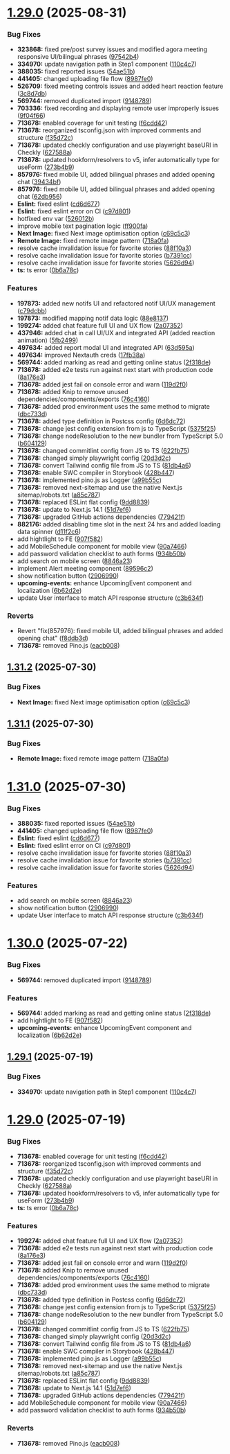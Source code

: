 # [1.29.0](https://github.com/hulib-engineering/hulib/compare/v1.28.0...v1.29.0) (2025-08-31)


### Bug Fixes

* **323868:** fixed pre/post survey issues and modified agora meeting responsive UI/bilingual phrases ([97542b4](https://github.com/hulib-engineering/hulib/commit/97542b4882e95bd8d9a5f12feaef030bc132ec3f))
* **334970:** update navigation path in Step1 component ([110c4c7](https://github.com/hulib-engineering/hulib/commit/110c4c7f27117c29a3c22e978dc513349d9ed6b1))
* **388035:** fixed reported issues ([54ae51b](https://github.com/hulib-engineering/hulib/commit/54ae51b62225d273a4d3f68cb32b92b78343a5f2))
* **441405:** changed uploading file flow ([8987fe0](https://github.com/hulib-engineering/hulib/commit/8987fe07cd039be6b9f32f18355416cffc3e20e3))
* **526709:** fixed meeting controls issues and added heart reaction feature ([3c8d7db](https://github.com/hulib-engineering/hulib/commit/3c8d7db25685f494e950fe9a78f9cd6f1375fb96))
* **569744:** removed duplicated import ([9148789](https://github.com/hulib-engineering/hulib/commit/9148789c9217e1ed029f2776ec4cb12069b3a858))
* **703336:** fixed recording and displaying remote user improperly issues ([9f04f66](https://github.com/hulib-engineering/hulib/commit/9f04f66194bd6c75540069f006e99bf6e3fe4ae0))
* **713678:** enabled coverage for unit testing ([f6cdd42](https://github.com/hulib-engineering/hulib/commit/f6cdd425775be9e086925207b2df9b8eeea83341))
* **713678:** reorganized tsconfig.json with improved comments and structure ([f35d72c](https://github.com/hulib-engineering/hulib/commit/f35d72cf6ff3f51f1355e28ff02b2991d0cba6cd))
* **713678:** updated checkly configuration and use playwright baseURl in Checkly ([627588a](https://github.com/hulib-engineering/hulib/commit/627588a08d98671de19a584be8b8254af115ae6b))
* **713678:** updated hookform/resolvers to v5, infer automatically type for useForm ([273b4b9](https://github.com/hulib-engineering/hulib/commit/273b4b9f720fd473121abb1b0861d25bf08d6d7e))
* **857976:** fixed mobile UI, added bilingual phrases and added opening chat ([39434bf](https://github.com/hulib-engineering/hulib/commit/39434bfa557b1b0b634de34ca2708a582b920f51))
* **857976:** fixed mobile UI, added bilingual phrases and added opening chat ([62db956](https://github.com/hulib-engineering/hulib/commit/62db956acb5a84b40cad4326fd32b715152c1188))
* **Eslint:** fixed eslint ([cd6d677](https://github.com/hulib-engineering/hulib/commit/cd6d677e821517df668f37de193d5ca16fee4772))
* **Eslint:** fixed eslint error on CI ([c97d801](https://github.com/hulib-engineering/hulib/commit/c97d8019c7c2c42c4c222bfdffae509783eba058))
* hotfixed env var ([526012b](https://github.com/hulib-engineering/hulib/commit/526012b6eb70597fbcd380d4c199584fef98a2d9))
* improve mobile text pagination logic ([ff900fa](https://github.com/hulib-engineering/hulib/commit/ff900fa821f0326ef9f8ea7a0350a48bd1583978))
* **Next Image:** fixed Next image optimisation option ([c69c5c3](https://github.com/hulib-engineering/hulib/commit/c69c5c33e53308b6b4f86b7633aa15111a43d4f6))
* **Remote Image:** fixed remote image pattern ([718a0fa](https://github.com/hulib-engineering/hulib/commit/718a0fa3a1a81ba06870231c305f9e6972696574))
* resolve cache invalidation issue for favorite stories ([88f10a3](https://github.com/hulib-engineering/hulib/commit/88f10a3b7408d52835782230e60cc770c78e7952))
* resolve cache invalidation issue for favorite stories ([b7391cc](https://github.com/hulib-engineering/hulib/commit/b7391cc7b443f4fa90f19af79eb95b883eb64a81))
* resolve cache invalidation issue for favorite stories ([5626d94](https://github.com/hulib-engineering/hulib/commit/5626d94326335ac880ad9d47608cb3e61f56e8e1))
* **ts:** ts error ([0b6a78c](https://github.com/hulib-engineering/hulib/commit/0b6a78c3d8eaf735f7a6234766ba1e652de44831))


### Features

* **197873:** added new notifs UI and refactored notif UI/UX management ([c79dcbb](https://github.com/hulib-engineering/hulib/commit/c79dcbb72d194fb5b476b98d3a945e9f2e7e8557))
* **197873:** modified mapping notif data logic ([88e8137](https://github.com/hulib-engineering/hulib/commit/88e813721670e69ce6536e89915f132e94e68200))
* **199274:** added chat feature full UI and UX flow ([2a07352](https://github.com/hulib-engineering/hulib/commit/2a07352fd7acfc17933cbcc364f5542cded2de56))
* **437946:** added chat in call UI/UX and integrated API (added reaction animation) ([5fb2499](https://github.com/hulib-engineering/hulib/commit/5fb24991cec27ea0b05b2d91dec3060fe92d2f6b))
* **497634:** added report modal UI and integrated API ([63d595a](https://github.com/hulib-engineering/hulib/commit/63d595a45236551640979ed1d61047cb56e6933f))
* **497634:** improved Nextauth creds ([17fb38a](https://github.com/hulib-engineering/hulib/commit/17fb38a79c0ee084446338f3a1070b51816dcc33))
* **569744:** added marking as read and getting online status ([2f318de](https://github.com/hulib-engineering/hulib/commit/2f318de0e6bf072b54454178383053777d05e919))
* **713678:** added e2e tests run against next start with production code ([8a176e3](https://github.com/hulib-engineering/hulib/commit/8a176e3bb508ada18d4e81093ccc640d83eabb08))
* **713678:** added jest fail on console error and warn ([119d2f0](https://github.com/hulib-engineering/hulib/commit/119d2f09c98adaa04ee534aa40b6b9bb2da3e5b9))
* **713678:** added Knip to remove unused dependencies/components/exports ([76c4160](https://github.com/hulib-engineering/hulib/commit/76c416040fea52759f175af8fc67fd2628153186))
* **713678:** added prod environment uses the same method to migrate ([dbc733d](https://github.com/hulib-engineering/hulib/commit/dbc733d11127338ee033f5c8dd976613da7743e9))
* **713678:** added type definition in Postcss config ([6d6dc72](https://github.com/hulib-engineering/hulib/commit/6d6dc72054425e06b72a67013cd5a391e9bf55fa))
* **713678:** change jest config extension from js to TypeScript ([5375f25](https://github.com/hulib-engineering/hulib/commit/5375f254b19cab0742b59087ae3e969e2bcbf590))
* **713678:** change nodeResolution to the new bundler from TypeScript 5.0 ([b604129](https://github.com/hulib-engineering/hulib/commit/b60412975306528d162fcb95e42f7052a8a172df))
* **713678:** changed commitlint config from JS to TS ([622fb75](https://github.com/hulib-engineering/hulib/commit/622fb75e3c4f1a49e8aa4804a40020d175a82e02))
* **713678:** changed simply playwright config ([20d3d2c](https://github.com/hulib-engineering/hulib/commit/20d3d2c81218f09288877d32f77b74267bc09424))
* **713678:** convert Tailwind config file from JS to TS ([81db4a6](https://github.com/hulib-engineering/hulib/commit/81db4a62f222cdeb6d88cce38c90c51f73032673))
* **713678:** enable SWC compiler in Storybook ([428b447](https://github.com/hulib-engineering/hulib/commit/428b4470913542d865dd14ae8bafb8b43df81adf))
* **713678:** implemented pino.js as Logger ([a99b55c](https://github.com/hulib-engineering/hulib/commit/a99b55cc4107e7932c031d831d2c471fa5d77cfd))
* **713678:** removed next-sitemap and use the native Next.js sitemap/robots.txt ([a85c787](https://github.com/hulib-engineering/hulib/commit/a85c787a193c750a3ee4badba8ba236d0f15c888))
* **713678:** replaced ESLint flat config ([9dd8839](https://github.com/hulib-engineering/hulib/commit/9dd8839c673948691e3579b7f8386c4381d4f37a))
* **713678:** update to Next.js 14.1 ([51d7ef6](https://github.com/hulib-engineering/hulib/commit/51d7ef6276ff7d970abf4ad6e2b67c3acd409911))
* **713678:** upgraded GitHub actions dependencies ([779421f](https://github.com/hulib-engineering/hulib/commit/779421fb082e86b5aebb095309bfdaed9e362d8c))
* **882176:** added disabling time slot in the next 24 hrs and added loading data spinner ([d11f2c6](https://github.com/hulib-engineering/hulib/commit/d11f2c6813e3e04c14d4bacf321b90f2843887a9))
* add hightlight to FE ([907f582](https://github.com/hulib-engineering/hulib/commit/907f5822d96d85961d953382f6c281949bab3b4a))
* add MobileSchedule component for mobile view ([90a7466](https://github.com/hulib-engineering/hulib/commit/90a74667a8b5e38abe5959cd28bf635b2f54ce12))
* add password validation checklist to auth forms ([934b50b](https://github.com/hulib-engineering/hulib/commit/934b50b7aafe867733f50707936acd9d3aa29c06))
* add search on mobile screen ([8846a23](https://github.com/hulib-engineering/hulib/commit/8846a2388cb6b5b1a56c7a1528f31e7bee8c9c17))
* implement Alert meeting component ([89596c2](https://github.com/hulib-engineering/hulib/commit/89596c21ccb566f7de8e9c36f18552b0f7ffedd4))
* show notification button ([2906990](https://github.com/hulib-engineering/hulib/commit/29069907a5ab7db087ef9e0b0e8db16b0ee0bffa))
* **upcoming-events:** enhance UpcomingEvent component and localization ([6b62d2e](https://github.com/hulib-engineering/hulib/commit/6b62d2ed961e001538a7d56d25ac337d84ed2acb))
* update User interface to match API response structure ([c3b634f](https://github.com/hulib-engineering/hulib/commit/c3b634fe9058acc49d56cd75997ded911fd1099b))


### Reverts

* Revert "fix(857976): fixed mobile UI, added bilingual phrases and added opening chat" ([f8ddb3d](https://github.com/hulib-engineering/hulib/commit/f8ddb3da01c5926dbf216b8421f48f7d366815a5))
* **713678:** removed Pino.js ([eacb008](https://github.com/hulib-engineering/hulib/commit/eacb0080e5d43db557717fb19348cb8c4ef5a6da))

## [1.31.2](https://github.com/hulib-engineering/hulib/compare/v1.31.1...v1.31.2) (2025-07-30)


### Bug Fixes

* **Next Image:** fixed Next image optimisation option ([c69c5c3](https://github.com/hulib-engineering/hulib/commit/c69c5c33e53308b6b4f86b7633aa15111a43d4f6))

## [1.31.1](https://github.com/hulib-engineering/hulib/compare/v1.31.0...v1.31.1) (2025-07-30)


### Bug Fixes

* **Remote Image:** fixed remote image pattern ([718a0fa](https://github.com/hulib-engineering/hulib/commit/718a0fa3a1a81ba06870231c305f9e6972696574))

# [1.31.0](https://github.com/hulib-engineering/hulib/compare/v1.30.0...v1.31.0) (2025-07-30)


### Bug Fixes

* **388035:** fixed reported issues ([54ae51b](https://github.com/hulib-engineering/hulib/commit/54ae51b62225d273a4d3f68cb32b92b78343a5f2))
* **441405:** changed uploading file flow ([8987fe0](https://github.com/hulib-engineering/hulib/commit/8987fe07cd039be6b9f32f18355416cffc3e20e3))
* **Eslint:** fixed eslint ([cd6d677](https://github.com/hulib-engineering/hulib/commit/cd6d677e821517df668f37de193d5ca16fee4772))
* **Eslint:** fixed eslint error on CI ([c97d801](https://github.com/hulib-engineering/hulib/commit/c97d8019c7c2c42c4c222bfdffae509783eba058))
* resolve cache invalidation issue for favorite stories ([88f10a3](https://github.com/hulib-engineering/hulib/commit/88f10a3b7408d52835782230e60cc770c78e7952))
* resolve cache invalidation issue for favorite stories ([b7391cc](https://github.com/hulib-engineering/hulib/commit/b7391cc7b443f4fa90f19af79eb95b883eb64a81))
* resolve cache invalidation issue for favorite stories ([5626d94](https://github.com/hulib-engineering/hulib/commit/5626d94326335ac880ad9d47608cb3e61f56e8e1))


### Features

* add search on mobile screen ([8846a23](https://github.com/hulib-engineering/hulib/commit/8846a2388cb6b5b1a56c7a1528f31e7bee8c9c17))
* show notification button ([2906990](https://github.com/hulib-engineering/hulib/commit/29069907a5ab7db087ef9e0b0e8db16b0ee0bffa))
* update User interface to match API response structure ([c3b634f](https://github.com/hulib-engineering/hulib/commit/c3b634fe9058acc49d56cd75997ded911fd1099b))

# [1.30.0](https://github.com/hulib-engineering/hulib/compare/v1.29.1...v1.30.0) (2025-07-22)


### Bug Fixes

* **569744:** removed duplicated import ([9148789](https://github.com/hulib-engineering/hulib/commit/9148789c9217e1ed029f2776ec4cb12069b3a858))


### Features

* **569744:** added marking as read and getting online status ([2f318de](https://github.com/hulib-engineering/hulib/commit/2f318de0e6bf072b54454178383053777d05e919))
* add hightlight to FE ([907f582](https://github.com/hulib-engineering/hulib/commit/907f5822d96d85961d953382f6c281949bab3b4a))
* **upcoming-events:** enhance UpcomingEvent component and localization ([6b62d2e](https://github.com/hulib-engineering/hulib/commit/6b62d2ed961e001538a7d56d25ac337d84ed2acb))

## [1.29.1](https://github.com/hulib-engineering/hulib/compare/v1.29.0...v1.29.1) (2025-07-19)


### Bug Fixes

* **334970:** update navigation path in Step1 component ([110c4c7](https://github.com/hulib-engineering/hulib/commit/110c4c7f27117c29a3c22e978dc513349d9ed6b1))

# [1.29.0](https://github.com/hulib-engineering/hulib/compare/v1.28.0...v1.29.0) (2025-07-19)


### Bug Fixes

* **713678:** enabled coverage for unit testing ([f6cdd42](https://github.com/hulib-engineering/hulib/commit/f6cdd425775be9e086925207b2df9b8eeea83341))
* **713678:** reorganized tsconfig.json with improved comments and structure ([f35d72c](https://github.com/hulib-engineering/hulib/commit/f35d72cf6ff3f51f1355e28ff02b2991d0cba6cd))
* **713678:** updated checkly configuration and use playwright baseURl in Checkly ([627588a](https://github.com/hulib-engineering/hulib/commit/627588a08d98671de19a584be8b8254af115ae6b))
* **713678:** updated hookform/resolvers to v5, infer automatically type for useForm ([273b4b9](https://github.com/hulib-engineering/hulib/commit/273b4b9f720fd473121abb1b0861d25bf08d6d7e))
* **ts:** ts error ([0b6a78c](https://github.com/hulib-engineering/hulib/commit/0b6a78c3d8eaf735f7a6234766ba1e652de44831))


### Features

* **199274:** added chat feature full UI and UX flow ([2a07352](https://github.com/hulib-engineering/hulib/commit/2a07352fd7acfc17933cbcc364f5542cded2de56))
* **713678:** added e2e tests run against next start with production code ([8a176e3](https://github.com/hulib-engineering/hulib/commit/8a176e3bb508ada18d4e81093ccc640d83eabb08))
* **713678:** added jest fail on console error and warn ([119d2f0](https://github.com/hulib-engineering/hulib/commit/119d2f09c98adaa04ee534aa40b6b9bb2da3e5b9))
* **713678:** added Knip to remove unused dependencies/components/exports ([76c4160](https://github.com/hulib-engineering/hulib/commit/76c416040fea52759f175af8fc67fd2628153186))
* **713678:** added prod environment uses the same method to migrate ([dbc733d](https://github.com/hulib-engineering/hulib/commit/dbc733d11127338ee033f5c8dd976613da7743e9))
* **713678:** added type definition in Postcss config ([6d6dc72](https://github.com/hulib-engineering/hulib/commit/6d6dc72054425e06b72a67013cd5a391e9bf55fa))
* **713678:** change jest config extension from js to TypeScript ([5375f25](https://github.com/hulib-engineering/hulib/commit/5375f254b19cab0742b59087ae3e969e2bcbf590))
* **713678:** change nodeResolution to the new bundler from TypeScript 5.0 ([b604129](https://github.com/hulib-engineering/hulib/commit/b60412975306528d162fcb95e42f7052a8a172df))
* **713678:** changed commitlint config from JS to TS ([622fb75](https://github.com/hulib-engineering/hulib/commit/622fb75e3c4f1a49e8aa4804a40020d175a82e02))
* **713678:** changed simply playwright config ([20d3d2c](https://github.com/hulib-engineering/hulib/commit/20d3d2c81218f09288877d32f77b74267bc09424))
* **713678:** convert Tailwind config file from JS to TS ([81db4a6](https://github.com/hulib-engineering/hulib/commit/81db4a62f222cdeb6d88cce38c90c51f73032673))
* **713678:** enable SWC compiler in Storybook ([428b447](https://github.com/hulib-engineering/hulib/commit/428b4470913542d865dd14ae8bafb8b43df81adf))
* **713678:** implemented pino.js as Logger ([a99b55c](https://github.com/hulib-engineering/hulib/commit/a99b55cc4107e7932c031d831d2c471fa5d77cfd))
* **713678:** removed next-sitemap and use the native Next.js sitemap/robots.txt ([a85c787](https://github.com/hulib-engineering/hulib/commit/a85c787a193c750a3ee4badba8ba236d0f15c888))
* **713678:** replaced ESLint flat config ([9dd8839](https://github.com/hulib-engineering/hulib/commit/9dd8839c673948691e3579b7f8386c4381d4f37a))
* **713678:** update to Next.js 14.1 ([51d7ef6](https://github.com/hulib-engineering/hulib/commit/51d7ef6276ff7d970abf4ad6e2b67c3acd409911))
* **713678:** upgraded GitHub actions dependencies ([779421f](https://github.com/hulib-engineering/hulib/commit/779421fb082e86b5aebb095309bfdaed9e362d8c))
* add MobileSchedule component for mobile view ([90a7466](https://github.com/hulib-engineering/hulib/commit/90a74667a8b5e38abe5959cd28bf635b2f54ce12))
* add password validation checklist to auth forms ([934b50b](https://github.com/hulib-engineering/hulib/commit/934b50b7aafe867733f50707936acd9d3aa29c06))


### Reverts

* **713678:** removed Pino.js ([eacb008](https://github.com/hulib-engineering/hulib/commit/eacb0080e5d43db557717fb19348cb8c4ef5a6da))
